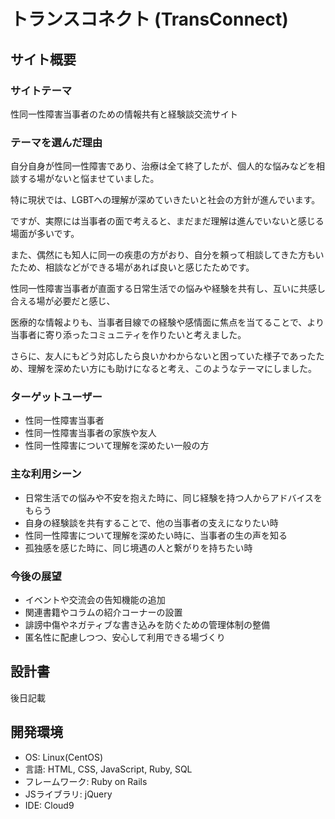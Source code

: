 # トランスコネクト (TransConnect)

## サイト概要

### サイトテーマ
性同一性障害当事者のための情報共有と経験談交流サイト

### テーマを選んだ理由
自分自身が性同一性障害であり、治療は全て終了したが、個人的な悩みなどを相談する場がないと悩ませていました。

特に現状では、LGBTへの理解が深めていきたいと社会の方針が進んでいます。

ですが、実際には当事者の面で考えると、まだまだ理解は進んでいないと感じる場面が多いです。

また、偶然にも知人に同一の疾患の方がおり、自分を頼って相談してきた方もいたため、相談などができる場があれば良いと感じたためです。

性同一性障害当事者が直面する日常生活での悩みや経験を共有し、互いに共感し合える場が必要だと感じ、

医療的な情報よりも、当事者目線での経験や感情面に焦点を当てることで、より当事者に寄り添ったコミュニティを作りたいと考えました。

さらに、友人にもどう対応したら良いかわからないと困っていた様子であったため、理解を深めたい方にも助けになると考え、このようなテーマにしました。

### ターゲットユーザー

- 性同一性障害当事者
- 性同一性障害当事者の家族や友人
- 性同一性障害について理解を深めたい一般の方

### 主な利用シーン

- 日常生活での悩みや不安を抱えた時に、同じ経験を持つ人からアドバイスをもらう
- 自身の経験談を共有することで、他の当事者の支えになりたい時
- 性同一性障害について理解を深めたい時に、当事者の生の声を知る
- 孤独感を感じた時に、同じ境遇の人と繋がりを持ちたい時

### 今後の展望

- イベントや交流会の告知機能の追加
- 関連書籍やコラムの紹介コーナーの設置
- 誹謗中傷やネガティブな書き込みを防ぐための管理体制の整備
- 匿名性に配慮しつつ、安心して利用できる場づくり

## 設計書
後日記載


## 開発環境

- OS: Linux(CentOS)
- 言語: HTML, CSS, JavaScript, Ruby, SQL
- フレームワーク: Ruby on Rails
- JSライブラリ: jQuery
- IDE: Cloud9
